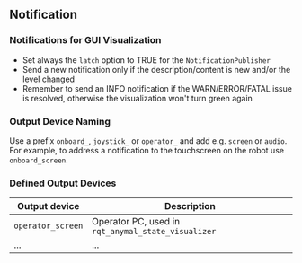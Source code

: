 ## Notification

### Notifications for GUI Visualization
- Set always the `latch` option to TRUE for the `NotificationPublisher`
- Send a new notification only if the description/content is new and/or the level changed
- Remember to send an INFO notification if the WARN/ERROR/FATAL issue is resolved, otherwise the visualization won't turn green again

### Output Device Naming
Use a prefix `onboard_`, `joystick_` or `operator_` and add e.g. `screen` or `audio`. 
For example, to address a notification to the touchscreen on the robot use `onboard_screen`.

### Defined Output Devices
| Output device         | Description           |
| --------------------- | --------------------- |
| `operator_screen`     | Operator PC, used in `rqt_anymal_state_visualizer` |
| ...                   | ... |
